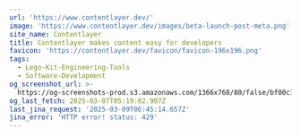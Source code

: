 ```yaml
---
url: 'https://www.contentlayer.dev/'
image: 'https://www.contentlayer.dev/images/beta-launch-post-meta.png'
site_name: Contentlayer
title: Contentlayer makes content easy for developers
favicon: 'https://contentlayer.dev/favicon/favicon-196x196.png'
tags:
  - Lego-Kit-Engineering-Tools
  - Software-Development
og_screenshot_url: >-
  https://og-screenshots-prod.s3.amazonaws.com/1366x768/80/false/bf00c1d7e64868ff0a59f5c65fd580f3726a6e543167cb488f021ab22a63db73.jpeg
og_last_fetch: 2025-03-07T05:19:02.907Z
last_jina_request: '2025-03-09T06:45:14.657Z'
jina_error: 'HTTP error! status: 429'
---
```



